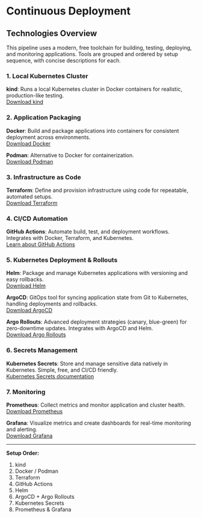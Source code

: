 # Continuous Deployment
## Technologies Overview

This pipeline uses a modern, free toolchain for building, testing, deploying, and monitoring applications. Tools are grouped and ordered by setup sequence, with concise descriptions for each.


### 1. Local Kubernetes Cluster
**kind**: Runs a local Kubernetes cluster in Docker containers for realistic, production-like testing.  
[Download kind](https://kind.sigs.k8s.io/docs/user/quick-start/)


### 2. Application Packaging
**Docker**: Build and package applications into containers for consistent deployment across environments.  
[Download Docker](https://docs.docker.com/get-docker/)

**Podman**: Alternative to Docker for containerization.  
[Download Podman](https://podman.io/getting-started/installation)


### 3. Infrastructure as Code
**Terraform**: Define and provision infrastructure using code for repeatable, automated setups.  
[Download Terraform](https://developer.hashicorp.com/terraform/downloads)


### 4. CI/CD Automation
**GitHub Actions**: Automate build, test, and deployment workflows. Integrates with Docker, Terraform, and Kubernetes.  
[Learn about GitHub Actions](https://docs.github.com/en/actions)


### 5. Kubernetes Deployment & Rollouts
**Helm**: Package and manage Kubernetes applications with versioning and easy rollbacks.  
[Download Helm](https://helm.sh/docs/intro/install/)

**ArgoCD**: GitOps tool for syncing application state from Git to Kubernetes, handling deployments and rollbacks.  
[Download ArgoCD](https://argo-cd.readthedocs.io/en/stable/getting_started/)

**Argo Rollouts**: Advanced deployment strategies (canary, blue-green) for zero-downtime updates. Integrates with ArgoCD and Helm.  
[Download Argo Rollouts](https://argoproj.github.io/argo-rollouts/installation/)


### 6. Secrets Management
**Kubernetes Secrets**: Store and manage sensitive data natively in Kubernetes. Simple, free, and CI/CD friendly.  
[Kubernetes Secrets documentation](https://kubernetes.io/docs/concepts/configuration/secret/)


### 7. Monitoring
**Prometheus**: Collect metrics and monitor application and cluster health.  
[Download Prometheus](https://prometheus.io/download/)

**Grafana**: Visualize metrics and create dashboards for real-time monitoring and alerting.  
[Download Grafana](https://grafana.com/get/)

---

**Setup Order:**
1. kind
2. Docker / Podman
3. Terraform
4. GitHub Actions
5. Helm
6. ArgoCD + Argo Rollouts
7. Kubernetes Secrets
8. Prometheus & Grafana